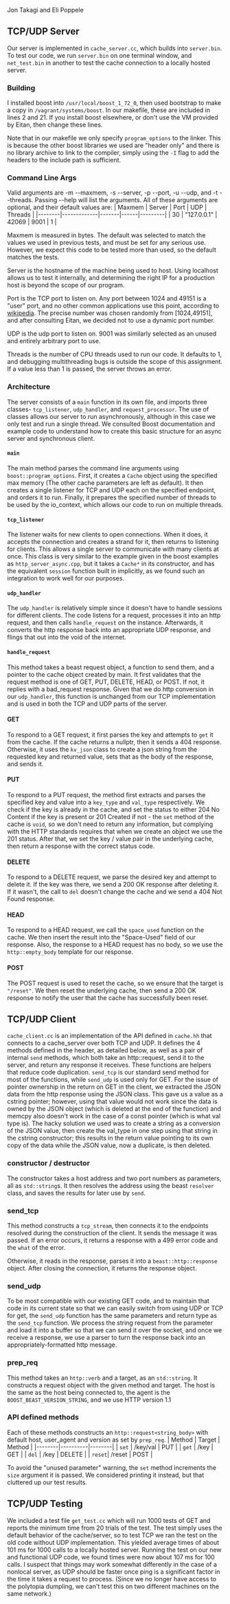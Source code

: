 Jon Takagi and Eli Poppele

## TCP/UDP Server
Our server is implemented in `cache_server.cc`, which builds into `server.bin`. To test our code, we run `server.bin` on one terminal window, and `net_test.bin` in another to test the cache connection to a locally hosted server.

### Building
I installed boost into `/usr/local/boost_1_72_0`, then used bootstrap to make a copy in `/vagrant/systems/boost`. In our makefile, these are included in lines 2 and 21. If you install boost elsewhere, or don't use the VM provided by Eitan, then change these lines.

Note that in our makefile we only specify `program_options` to the linker. This is because the other boost libraries we used are "header only" and there is no library archive to link to the compiler, simply using the `-I` flag to add the headers to the include path is sufficient.

### Command Line Args

Valid arguments are -m --maxmem, -s --server, -p --port, -u --udp, and -t --threads. Passing --help will list the arguments. All of these arguments are optional, and their default values are:
| Maxmem | Server      | Port  | UDP  | Threads |
|--------|-------------|-------|------|---------|
|     30 | "127.0.0.1" | 42069 | 9001 | 1       |

Maxmem is measured in bytes. The default was selected to match the values we used in previous tests, and must be set for any serious use. However, we expect this code to be tested more than used, so the default matches the tests.

Server is the hostname of the machine being used to host. Using localhost allows us to test it internally, and determining the right IP for a production host is beyond the scope of our program.

Port is the TCP port to listen on. Any port between 1024 and 49151 is a "user" port, and no other common applications use this point, according to [wikipedia](https://en.wikipedia.org/wiki/List_of_TCP_and_UDP_port_numbers). The precise number was chosen randomly from [1024,49151], and after consulting Eitan, we decided not to use a dynamic port number. 

UDP is the udp port to listen on. 9001 was similarly selected as an unused and entirely arbitrary port to use.

Threads is the number of CPU threads used to run our code. It defaults to 1, and debugging multithreading bugs is outside the scope of this assignment. If a value less than 1 is passed, the server throws an error.
### Architecture
The server consists of a `main` function in its own file, and imports three classes- `tcp_listener`, `udp_handler`, and `request_processor`. The use of classes allows our server to run asynchronously, although in this case we only test and run a single thread. We consulted Boost documentation and example code to understand how to create this basic structure for an async server and synchronous client. 

#### `main`
The main method parses the command line arguments using `boost::program_options`. First, it creates a `Cache` object using the specified max memory (The other cache parameters are left as default). It then creates a single listener for TCP and UDP each on the specified endpoint, and orders it to run. Finally, it prepares the specified number of threads to be used by the io_context, which allows our code to run on multiple threads.
#### `tcp_listener`
The listener waits for new clients to open connections. When it does, it accepts the connection and creates a strand for it, then returns to listening for clients. This allows a single server to communicate with many clients at once. This class is very similar to the example given in the boost examples as `http_server_async.cpp`, but it takes a `Cache*` in its constructor, and has the equivalent `session` function built in implicitly, as we found such an integration to work well for our purposes.
#### `udp_handler`
The `udp_handler` is relatively simple since it doesn't have to handle sessions for different clients. The code listens for a request, processes it into an http request, and then calls `handle_request` on the instance. Afterwards, it converts the http response back into an appropriate UDP response, and flings that out into the void of the internet.
#### `handle_request`
This method takes a beast request object, a function to send them, and a pointer to the cache object created by main. It first validates that the request method is one of GET, PUT, DELETE, HEAD, or POST. If not, it replies with a bad_request response. Given that we do http conversion in our `udp_handler`, this function is unchanged from our TCP implementation and is used in both the TCP and UDP parts of the server.

#### GET
To respond to a GET request, it first parses the key and attempts to `get` it from the cache. If the cache returns a nullptr, then it sends a 404 response. Otherwise, it uses the `kv_json` class to create a json string from the requested key and returned value, sets that as the body of the response, and sends it.
#### PUT
To respond to a PUT request, the method first extracts and parses the specified key and value into a `key_type` and `val_type` respectively. We check if the key is already in the cache, and set the status to either 204 No Content if the key is present or 201 Created if not - the `set` method of the cache is `void`, so we don't need to return any information, but complying with the HTTP standards requires that when we create an object we use the 201 status. After that, we set the key / value pair in the underlying cache, then return a response with the correct status code.
#### DELETE
To respond to a DELETE request, we parse the desired key and attempt to delete it. If the key was there, we send a 200 OK response after deleting it. If it wasn't, the call to `del` doesn't change the cache and we send a 404 Not Found response.
#### HEAD
To respond to a HEAD request, we call the `space_used` function on the cache. We then insert the result into the "Space-Used" field of our response. Also, the response to a HEAD request has no body, so we use the `http::empty_body` template for our response.
#### POST
The POST request is used to reset the cache, so we ensure that the target is `"/reset"`. We then reset the underlying cache, then send a 200 OK response to notify the user that the cache has successfully been reset.
## TCP/UDP Client
`cache_client.cc` is an implementation of the API defined in `cache.hh` that connects to a cache_server over both TCP and UDP. It defines the 4 methods defined in the header, as detailed below, as well as a pair of internal `send` methods, which both take an http::request, send it to the server, and return any response it receives. These functions are helpers that reduce code duplication. `send_tcp` is our standard send method for most of the functions, while `send_udp` is used only for GET.
For the issue of pointer ownership in the return on GET in the client, we extracted the JSON data from the http response using the JSON class. This gave us a value as a cstring pointer; however, using that value would not work since the data is owned by the JSON object (which is deleted at the end of the function) and memcpy also doesn't work in the case of a const pointer (which is what val type is). The hacky solution we used was to create a string as a conversion of the JSON value, then create the val_type in one step using that string in the cstring constructor; this results in the return value pointing to its own copy of the data while the JSON value, now a duplicate, is then deleted.
### constructor / destructor
The constructor takes a host address and two port numbers as parameters, all as `std::string`s. It then resolves the address using the beast `resolver` class, and saves the results for later use by `send`.
### send_tcp
This method constructs a `tcp_stream`, then connects it to the endpoints resolved during the construction of the client. It sends the message it was passed. If an error occurs, it returns a response with a 499 error code and the `what` of the error.

Otherwise, it reads in the response, parses it into a `beast::http::response` object. After closing the connection, it returns the response object.

### send_udp
To be most compatible with our existing GET code, and to maintain that code in its current state so that we can easily switch from using UDP or TCP for get, the `send_udp` function has the same parameters and return type as the `send_tcp` function. We process the string request from the parameter and load it into a buffer so that we can send it over the socket, and once we receive a response, we use a parser to turn the response back into an appropriately-formatted http message.
### prep_req
This method takes an `http::verb` and a target, as an `std::string`. It constructs a request object with the given method and target.
The host is the same as the host being connected to, the agent is the `BOOST_BEAST_VERSION_STRING`, and we use HTTP version 1.1
### API defined methods
Each of these methods constructs an `http::request<string_body>` with default host, user_agent and version as set by `prep_req`.
| Method | Target   | Method |
|--------|----------|--------|
| `set`  | /key/val | PUT    |
| `get`  | /key     | GET    |
| `del`  | /key     | DELETE |
| `reset`| /reset   | POST   |  

To avoid the "unused parameter" warning, the `set` method increments the `size` argument it is passed. We considered printing it instead, but that cluttered up our test results.

## TCP/UDP Testing
We included a test file `get_test.cc` which will run 1000 tests of GET and reports the minimum time from 20 trials of the test. The test simply uses the default behavior of the cache/server, so to test TCP we ran the test on the old code without UDP implementation. This yielded average times of about 101 ms for 1000 calls to a locally hosted server. Running the test on our new and functional UDP code, we found times were now about 107 ms for 100 calls. I suspect that things may work somewhat differently in the case of a nonlocal server, as UDP should be faster once ping is a significant factor in the time it takes a request to process. (Since we no longer have access to the polytopia dumpling, we can't test this on two different machines on the same network.)

